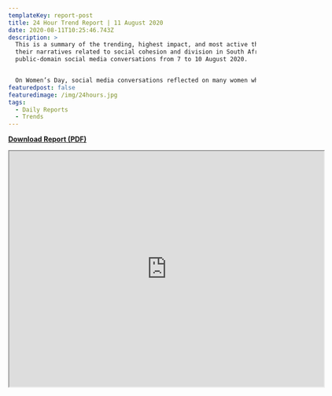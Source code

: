 ```yaml
---
templateKey: report-post
title: 24 Hour Trend Report | 11 August 2020
date: 2020-08-11T10:25:46.743Z
description: >
  This is a summary of the trending, highest impact, and most active themes and
  their narratives related to social cohesion and division in South African
  public-domain social media conversations from 7 to 10 August 2020.


  On Women’s Day, social media conversations reflected on many women who contributed to South Africa’s liberation as the country commemorated the 1956 march to the Union’s Buildings by women to protest against the carrying of pass books. 
featuredpost: false
featuredimage: /img/24hours.jpg
tags:
  - Daily Reports
  - Trends
---
```

**[Download Report (PDF)](https://drive.google.com/u/5/uc?id=1nw8VH2wdB2bdv92_Tazdy5v2lYzYU7jt&export=download)**

<iframe src="https://drive.google.com/file/d/1nw8VH2wdB2bdv92_Tazdy5v2lYzYU7jt/preview" width="640" height="480"></iframe>